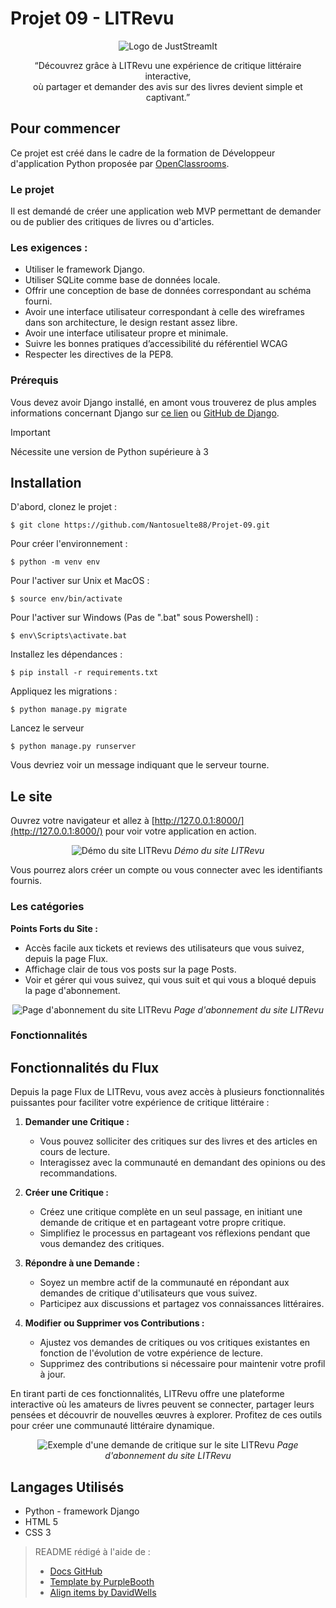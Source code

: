 # Projet 09 - LITRevu

<div align="center">
  <source media="(prefers-color-scheme: dark)" srcset="https://github.com/Nantosuelte88/Projet-09/blob/main/media/logoblanc.png">
  <source media="(prefers-color-scheme: light)" srcset="https://github.com/Nantosuelte88/Projet-09/blob/main/media/logo.png">
  <img alt="Logo de JustStreamIt" src="https://github.com/Nantosuelte88/Projet-09/blob/main/media/logoblanc.png">
</div>
<p align="center">
    “Découvrez grâce à LITRevu une expérience de critique littéraire interactive, <br>où partager et demander des avis sur des livres devient simple et captivant.”
</p>

## Pour commencer

Ce projet est créé dans le cadre de la formation de Développeur d'application Python proposée par [OpenClassrooms](https://openclassrooms.com/fr/).

### Le projet

Il est demandé de créer une application web MVP permettant de demander ou de publier des critiques de livres ou d'articles. 

### Les exigences :
  + Utiliser le framework Django.
  + Utiliser SQLite comme base de données locale.
  + Offrir une conception de base de données correspondant au schéma fourni.
  + Avoir une interface utilisateur correspondant à celle des wireframes dans son architecture, le design restant assez libre.
  + Avoir une interface utilisateur propre et minimale.
  + Suivre les bonnes pratiques d’accessibilité du référentiel WCAG
  + Respecter les directives de la PEP8.

### Prérequis

Vous devez avoir Django installé, en amont vous trouverez de plus amples informations concernant Django sur [ce lien](https://www.djangoproject.com/) ou [GitHub de Django](https://github.com/django/django).

> [!IMPORTANT]
> Nécessite une version de Python supérieure à 3


## Installation

D'abord, clonez le projet : 
```
$ git clone https://github.com/Nantosuelte88/Projet-09.git
```


Pour créer l'environnement :
```
$ python -m venv env
```

Pour l'activer sur Unix et MacOS :
```
$ source env/bin/activate
```

Pour l'activer sur Windows (Pas de ".bat" sous Powershell) :
```
$ env\Scripts\activate.bat
```

Installez les dépendances :
```
$ pip install -r requirements.txt
```

Appliquez les migrations :
```
$ python manage.py migrate
```

Lancez le serveur
```
$ python manage.py runserver
```

Vous devriez voir un message indiquant que le serveur tourne.


## Le site

Ouvrez votre navigateur et allez à [http://127.0.0.1:8000/](http://127.0.0.1:8000/) pour voir votre application en action.

<p align="center">
  <img alt="Démo du site LITRevu" src="https://github.com/Nantosuelte88/Projet-09/blob/main/media/site001.png">
  <em>Démo du site LITRevu</em>
</p>

Vous pourrez alors créer un compte ou vous connecter avec les identifiants fournis.

### Les catégories

**Points Forts du Site :**
- Accès facile aux tickets et reviews des utilisateurs que vous suivez, depuis la page Flux.
- Affichage clair de tous vos posts sur la page Posts.
- Voir et gérer qui vous suivez, qui vous suit et qui vous a bloqué depuis la page d'abonnement.


<p align="center">
  <img alt="Page d'abonnement du site LITRevu" src="https://github.com/Nantosuelte88/Projet-09/blob/main/media/site003.png">
  <em>Page d'abonnement du site LITRevu</em>
</p>



### Fonctionnalités

## Fonctionnalités du Flux

Depuis la page Flux de LITRevu, vous avez accès à plusieurs fonctionnalités puissantes pour faciliter votre expérience de critique littéraire :

1. **Demander une Critique :**
   - Vous pouvez solliciter des critiques sur des livres et des articles en cours de lecture.
   - Interagissez avec la communauté en demandant des opinions ou des recommandations.

2. **Créer une Critique :**
   - Créez une critique complète en un seul passage, en initiant une demande de critique et en partageant votre propre critique.
   - Simplifiez le processus en partageant vos réflexions pendant que vous demandez des critiques.

3. **Répondre à une Demande :**
   - Soyez un membre actif de la communauté en répondant aux demandes de critique d'utilisateurs que vous suivez.
   - Participez aux discussions et partagez vos connaissances littéraires.

4. **Modifier ou Supprimer vos Contributions :**
   - Ajustez vos demandes de critiques ou vos critiques existantes en fonction de l'évolution de votre expérience de lecture.
   - Supprimez des contributions si nécessaire pour maintenir votre profil à jour.

En tirant parti de ces fonctionnalités, LITRevu offre une plateforme interactive où les amateurs de livres peuvent se connecter, partager leurs pensées et découvrir de nouvelles œuvres à explorer. Profitez de ces outils pour créer une communauté littéraire dynamique.

<p align="center">
  <img alt="Exemple d'une demande de critique sur le site LITRevu" src="https://github.com/Nantosuelte88/Projet-09/blob/main/media/site002.png">
  <em>Page d'abonnement du site LITRevu</em>
</p>


## Langages Utilisés

* Python - framework Django
* HTML 5
* CSS 3 

  
> README rédigé à l'aide de :
> - [Docs GitHub](https://docs.github.com/fr/get-started/writing-on-github/getting-started-with-writing-and-formatting-on-github/basic-writing-and-formatting-syntax)
> - [Template by PurpleBooth](https://gist.github.com/PurpleBooth/109311bb0361f32d87a2)
> - [Align items by DavidWells](https://gist.github.com/DavidWells/7d2e0e1bc78f4ac59a123ddf8b74932d)
